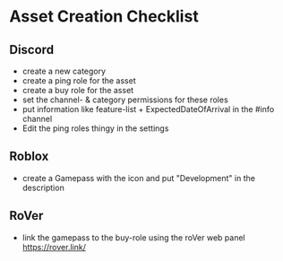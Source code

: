 # Asset Creation Checklist

## Discord

- create a new category
- create a ping role for the asset
- create a buy role for the asset
- set the channel- & category permissions for these roles
- put information like feature-list + ExpectedDateOfArrival in the #info channel
- Edit the ping roles thingy in the settings

## Roblox

- create a Gamepass with the icon and put "Development" in the description

## RoVer

- link the gamepass to the buy-role using the roVer web panel https://rover.link/